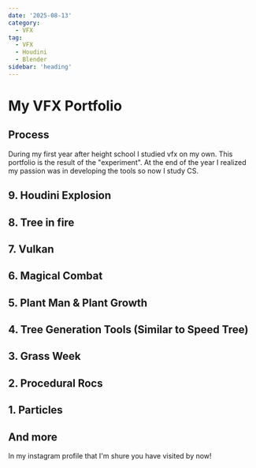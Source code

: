 ```yaml
---
date: '2025-08-13'
category:
  - VFX
tag:
  - VFX
  - Houdini
  - Blender
sidebar: 'heading'
---
```


# My VFX Portfolio

## Process

During my first year after height school I studied vfx on my own. This portfolio is the result of
the "experiment". At the end of the year I realized my passion was in developing the tools so now I
study CS.

## 9. Houdini Explosion

<InstaPost url="https://www.instagram.com/reel/Cn3y_lFjdjy/"/>

## 8. Tree in fire

<InstaPost url="https://www.instagram.com/p/Cmd-Xm6IHD6/"/>

## 7. Vulkan

<InstaPost url="https://www.instagram.com/p/Cmd9S4eIQu6/"/>

## 6. Magical Combat

<InstaPost url="https://www.instagram.com/p/Clb0liBD8vF/"/>

## 5. Plant Man & Plant Growth

<InstaPost url="https://www.instagram.com/p/CjOHDd8D7xQ/?img_index=1"/>

## 4. Tree Generation Tools (Similar to Speed Tree)

<InstaPost url="https://www.instagram.com/p/CjBIHFUjxf_/"/>

## 3. Grass Week

<InstaPost url="https://www.instagram.com/p/Ciu_-g_rvLB/?img_index=1" />

## 2. Procedural Rocs

<InstaPost url="https://www.instagram.com/p/CimuXCqL_b_/?img_index=1" />
<InstaPost url="https://www.instagram.com/p/Cia_gUGDT46/" />

## 1. Particles

<InstaPost url="https://www.instagram.com/p/CcLgvNhNbgT/?img_index=1" />

## And more

In my instagram profile that I'm shure you have visited by now!
